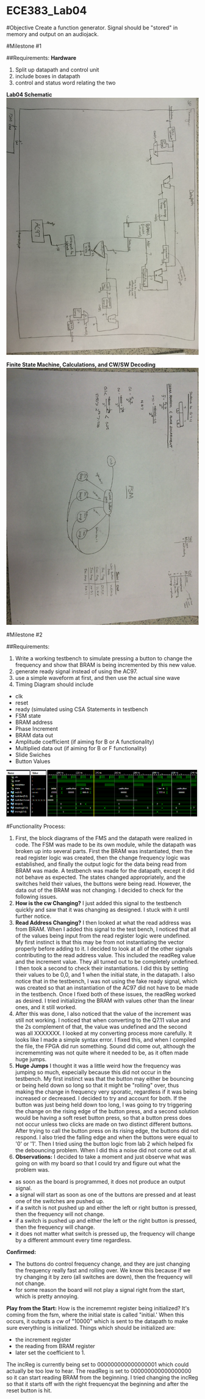 # ECE383_Lab04

#Objective
Create a function generator.  Signal should be "stored" in memory and output on an audiojack.  



#Milestone #1

##Requirements: 
**Hardware**

1. Split up datapath and control unit
2. include boxes in datapath
3. control and status word relating the two

**Lab04 Schematic**
![alt tag](https://raw.githubusercontent.com/JohnTerragnoli/ECE383_Lab04/master/Pictures/Datapath.JPG "Datapath schematic")

**Finite State Machine, Calculations, and CW/SW Decoding**
![alt tag](https://raw.githubusercontent.com/JohnTerragnoli/ECE383_Lab04/master/Pictures/FSM%20and%20Calculation.JPG "fsm and calculations")


#Milestone #2

##Requirements: 

1. Write a working testbench to simulate pressing a button to change the frequency and show that BRAM is being incremented by this new value.   
2. generate ready signal instead of using the AC97. 
3. use a simple waveform at first, and then use the actual sine wave
4. Timing Diagram should include
  * clk
  * reset
  * ready (simulated using CSA Statements in testbench
  * FSM state
  * BRAM address
  * Phase Increment
  * BRAM data out
  * Amplitude coefficient (if aiming for B or A functionality)
  * Multiplied data out (if aiming for B or F functionality)
  * Slide Swiches
  * Button Values
 
![alt tag](https://raw.githubusercontent.com/JohnTerragnoli/ECE383_Lab04/master/Pictures/Inc%20and%20dec%20works.PNG "inc and dec frequ works")

#Functionality Process: 
1. First, the block diagrams of the FMS and the datapath were realized in code.  The FSM was made to be its own module, while the datapath was broken up into several parts.  First the BRAM was instantiated, then the read register logic was created, then the change frequency logic was established, and finally the output logic for the data being read from BRAM was made.  A testbench was made for the datapath, except it did not behave as expected.  The states changed appropriately, and the switches held their values, the buttons were being read.  However, the data out of the BRAM was not changing.  I decided to check for the following issues.
2. **How is the cw Changing?**
I just added this signal to the testbench quickly and saw that it was changing as designed.  I stuck with it until further notice.
3. **Read Address Changing?** 
I then looked at what the read address was from BRAM.  When I added this signal to the test bench, I noticed that all of the values being input from the read register logic were undefined.  My first instinct is that this may be from not instantiating the vector properly before adding to it. I decided to look at all of the other signals contributing to the read address value. This included the readReg value and the increment value.  They all turned out to be completely undefined.  I then took a second to check their instantiations.  I did this by setting their values to be 0,0, and 1 when the initial state, in the datapath. I also notice that in the testbench, I was not using the fake ready signal, which was created so that an instantiation of the AC97 did not have to be made in the testbench.  Once I fixed both of these issues, the readReg worked as desired.  I tried initializing the BRAM with values other than the linear ones, and it still worked.  
4. After this was done, I also noticed that the value of the increment was still not working.  I noticed that when converting to the Q7.11 value and the 2s complement of that, the value was undefined and the second was all XXXXXXX.  I looked at my converting process more carefully. It looks like I made a simple syntax error.  I fixed this, and when I compiled the file, the FPGA did run something.  Sound did come out, although the incrememnting was not quite where it needed to be, as it often made huge jumps.  
5. **Huge Jumps** I thought it was a little weird how the frequency was jumping so much, especially because this did not occur in the testbench.  My first instinct was that the button may either be bouncing or being held down so long so that it might be "rolling" over, thus making the change in frequency very sporatic, regardless if it was being increased or decreased.  I decided to try and account for both.  If the button was just being held down too long, I was going to try triggering the change on the rising edge of the button press, and a second solution would be having a soft reset button press, so that a button press does not occur unless two clicks are made on two distinct different buttons.  After trying to call the button press on its rising edge, the buttons did not respond.  I also tried the falling edge and when the buttons were equal to '0' or '1'.  Then I tried using the button logic from lab 2 which helped fix the debouncing problem.  When I did this a noise did not come out at all.  
6. **Observations:**  I decided to take a moment and just observe what was going on with my board so that I could try and figure out what the problem was.  
 - as soon as the board is programmed, it does not produce an output signal.  
 - a signal will start as soon as one of the buttons are pressed and at least one of the switches are pushed up. 
 - if a switch is not pushed up and either the left or right button is pressed, then the frequency will not change.  
 - if a switch is pushed up and either the left or the right button is pressed, then the frequency will change. 
 - it does not matter what switch is pressed up, the frequency will change by a different ammount every time regardless.  


**Confirmed:** 

 - The buttons do control frequency change, and they are just changing the frequency really fast and rolling over.  We know this because if we try changing it by zero (all switches are down), then the frequency will not change.  
 - for some reason the board will not play a signal right from the start, which is pretty annoying.  


**Play from the Start:**
How is the incrememnt register being initialized?  It's coming from the fsm, where the initial state is called "initial.'  When this occurs, it outputs a cw of "10000" which is sent to the datapath to make sure everything is initialized.  Things which should be initialized are: 
- the increment register
- the reading from BRAM register
- later set the coefficient to 1.  
 
The incReg is currently being set to 000000000000000001 which could actually be too low to hear.  The readReg is set to 000000000000000000 so it can start reading BRAM from the beginning.  I tried changing the incReg so that it starts off with the right frequencyat the beginning and after the reset button is hit.  
